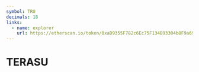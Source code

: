 ```yaml
---
symbol: TRU
decimals: 18
links:
  - name: explorer
    url: https://etherscan.io/token/0xaD9355F782c6Ec75F134B93304b8F9a691a4432a
---
```


# TERASU
